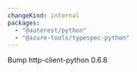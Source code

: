```yaml
---
changeKind: internal
packages:
  - "@autorest/python"
  - "@azure-tools/typespec-python"
---
```


Bump http-client-python 0.6.8